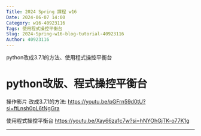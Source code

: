 ```yaml
---
Title: 2024 Spring 課程 w16
Date: 2024-06-07 14:00
Category: w16-40923116
Tags: 使用程式操控平衡台
Slug: 2024-Spring-w16-blog-tutorial-40923116
Author: 40923116
---
```


python改成3.7.1的方法、使用程式操控平衡台

<!-- PELICAN_END_SUMMARY -->

# python改版、程式操控平衡台

操作影片
改成3.7.1的方法:
https://youtu.be/pGFrn59d0tU?si=ftLnsh0pL6tNgGra

使用程式操控平衡台
https://youtu.be/Xay66za1c7w?si=hNYOhGjTK-o77K1g


--------

